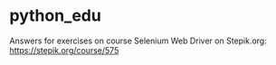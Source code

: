 # python_edu

Answers for exercises on course Selenium Web Driver on Stepik.org: https://stepik.org/course/575

